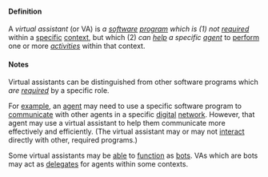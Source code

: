 #### Definition

A *virtual assistant* (or VA) is *a [software](https://github.com/gcassel/Modular-Organization-Terminology/blob/master/terms/software.md) [program](https://github.com/gcassel/Modular-Organization-Terminology/blob/master/terms/program.md) which is (1) not [required](https://github.com/gcassel/Modular-Organization-Terminology/blob/master/terms/require.md)* within a [specific](https://github.com/gcassel/Modular-Organization-Terminology/blob/master/terms/specific.md) [context](https://github.com/gcassel/Modular-Organization-Terminology/blob/master/terms/context.md), but which (2) *can [help](https://github.com/gcassel/Modular-Organization-Terminology/blob/master/terms/facilitate.md) a specific [agent](https://github.com/gcassel/Modular-Organization-Terminology/blob/master/terms/agent.md)* to [perform](https://github.com/gcassel/Modular-Organization-Terminology/blob/master/terms/perform.md) one or more *[activities](https://github.com/gcassel/Modular-Organization-Terminology/blob/master/terms/activity.md)* within that context.  

#### Notes

Virtual assistants can be distinguished from other software programs which *are [required](https://github.com/gcassel/Modular-Organization-Terminology/blob/master/terms/require.md)* by a specific role.   

For [example](https://github.com/gcassel/Modular-Organization-Terminology/blob/master/terms/example.md), an [agent](https://github.com/gcassel/Modular-Organization-Terminology/blob/master/terms/agent.md) may need to use a specific software program to [communicate](https://github.com/gcassel/Modular-Organization-Terminology/blob/master/terms/communicate.md) with other agents in a specific [digital](https://github.com/gcassel/Modular-Organization-Terminology/blob/master/terms/digital.md) [network](https://github.com/gcassel/Modular-Organization-Terminology/blob/master/terms/network.md).   However, that agent may use a virtual assistant to help them communicate more effectively and efficiently.   (The virtual assistant may or may not [interact](https://github.com/gcassel/Modular-Organization-Terminology/blob/master/terms/interact.md) directly with other, required programs.)  

Some virtual assistants may be [able](https://github.com/gcassel/Modular-Organization-Terminology/blob/master/terms/ability.md) to [function](https://github.com/gcassel/Modular-Organization-Terminology/blob/master/terms/function.md) as [bots](https://github.com/gcassel/Modular-Organization-Terminology/blob/master/terms/bot.md).  VAs which are bots may act as [delegates](https://github.com/gcassel/Modular-Organization-Terminology/blob/master/terms/delegate.md) for agents within some contexts. 
